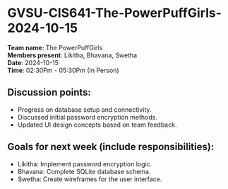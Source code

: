 # GVSU-CIS641-The-PowerPuffGirls-2024-10-15

**Team name**: The PowerPuffGirls  
**Members present**: Likitha, Bhavana, Swetha  
**Date**: 2024-10-15  
**Time**: 02:30Pm - 05:30Pm (In Person) 

## Discussion points: 
- Progress on database setup and connectivity.
- Discussed initial password encryption methods.
- Updated UI design concepts based on team feedback.

## Goals for next week (include responsibilities):
- Likitha: Implement password encryption logic.
- Bhavana: Complete SQLite database schema.
- Swetha: Create wireframes for the user interface.
